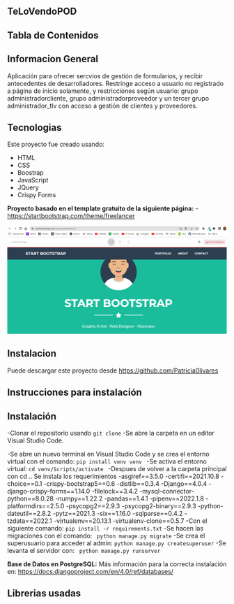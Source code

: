 ## TeLoVendoPOD
## Tabla de Contenidos

## Informacion General 
Aplicación para ofrecer sercvios de gestión de formularios, y recibir antecedentes de desarrolladores.
Restringe acceso a usuario no registrado a página de inicio solamente, y restricciones según usuario: grupo administradorcliente, grupo administradorproveedor y un tercer grupo administrador_tlv con acceso a gestión de clientes y proveedores.
	
## Tecnologias
Este proyecto fue creado usando:
* HTML
* CSS
* Boostrap
* JavaScript
* JQuery
* Crispy Forms

**Proyecto basado en el template gratuito de la siguiente página:**
-https://startbootstrap.com/theme/freelancer

![imagen1](bootstrap_blog/static/img/ima1readme.png)

	
## Instalacion
Puede descargar este proyecto desde https://github.com/Patricia0livares

## Instrucciones para instalación

## Instalación

-Clonar el repositorio usando ``` git clone ```
-Se abre la carpeta en un editor Visual Studio Code.

-Se abre un nuevo terminal en Visual Studio Code y se crea el entorno virtual con el comando:
```pip install venv venv ```
-Se activa el entorno virtual:
```cd venv/Scripts/activate ```
-Despues de volver a la carpeta principal con cd .. Se instala los requerimientos
-asgiref==3.5.0
-certifi==2021.10.8
-choice==0.1
-crispy-bootstrap5==0.6
-distlib==0.3.4
-Django==4.0.4
-django-crispy-forms==1.14.0
-filelock==3.4.2
-mysql-connector-python==8.0.28
-numpy==1.22.2
-pandas==1.4.1
-pipenv==2022.1.8
-platformdirs==2.5.0
-psycopg2==2.9.3
-psycopg2-binary==2.9.3
-python-dateutil==2.8.2
-pytz==2021.3
-six==1.16.0
-sqlparse==0.4.2
-tzdata==2022.1
-virtualenv==20.13.1
-virtualenv-clone==0.5.7
-Con el siguiente comando:
```pip install -r requirements.txt```
-Se hacen las migraciones con el comando:
``` python manage.py migrate```
-Se crea el superusuario para acceder al admin:
```python manage.py createsuperuser```
-Se levanta el servidor con:
``` python manage.py runserver```

**Base de Datos en PostgreSQL:** 
Más información para la correcta instalación en:
https://docs.djangoproject.com/en/4.0/ref/databases/

## Librerias usadas
 



